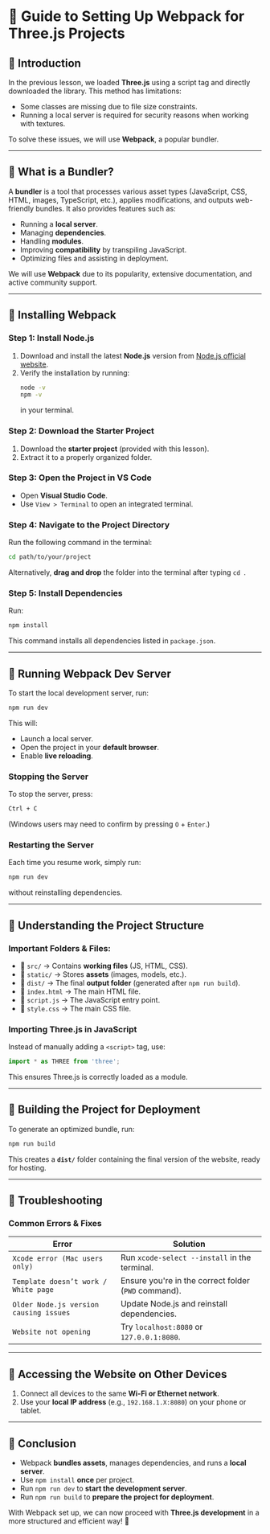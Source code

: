 # 📖 Guide to Setting Up Webpack for Three.js Projects

## 🔹 Introduction
In the previous lesson, we loaded **Three.js** using a script tag and directly downloaded the library. This method has limitations:
- Some classes are missing due to file size constraints.
- Running a local server is required for security reasons when working with textures.

To solve these issues, we will use **Webpack**, a popular bundler.

---

## 🔹 What is a Bundler?
A **bundler** is a tool that processes various asset types (JavaScript, CSS, HTML, images, TypeScript, etc.), applies modifications, and outputs web-friendly bundles. It also provides features such as:
- Running a **local server**.
- Managing **dependencies**.
- Handling **modules**.
- Improving **compatibility** by transpiling JavaScript.
- Optimizing files and assisting in deployment.

We will use **Webpack** due to its popularity, extensive documentation, and active community support.

---

## 🔹 Installing Webpack

### **Step 1: Install Node.js**
1. Download and install the latest **Node.js** version from [Node.js official website](https://nodejs.org/).
2. Verify the installation by running:
   ```sh
   node -v
   npm -v
   ```
   in your terminal.

### **Step 2: Download the Starter Project**
1. Download the **starter project** (provided with this lesson).
2. Extract it to a properly organized folder.

### **Step 3: Open the Project in VS Code**
- Open **Visual Studio Code**.
- Use `View > Terminal` to open an integrated terminal.

### **Step 4: Navigate to the Project Directory**
Run the following command in the terminal:
```sh
cd path/to/your/project
```
Alternatively, **drag and drop** the folder into the terminal after typing `cd `.

### **Step 5: Install Dependencies**
Run:
```sh
npm install
```
This command installs all dependencies listed in `package.json`.

---

## 🔹 Running Webpack Dev Server
To start the local development server, run:
```sh
npm run dev
```
This will:
- Launch a local server.
- Open the project in your **default browser**.
- Enable **live reloading**.

### **Stopping the Server**
To stop the server, press:
```sh
Ctrl + C
```
(Windows users may need to confirm by pressing `O` + `Enter`.)

### **Restarting the Server**
Each time you resume work, simply run:
```sh
npm run dev
```
without reinstalling dependencies.

---

## 🔹 Understanding the Project Structure

### **Important Folders & Files:**
- 📂 `src/` → Contains **working files** (JS, HTML, CSS).
- 📂 `static/` → Stores **assets** (images, models, etc.).
- 📂 `dist/` → The final **output folder** (generated after `npm run build`).
- 📄 `index.html` → The main HTML file.
- 📄 `script.js` → The JavaScript entry point.
- 📄 `style.css` → The main CSS file.

### **Importing Three.js in JavaScript**
Instead of manually adding a `<script>` tag, use:
```js
import * as THREE from 'three';
```
This ensures Three.js is correctly loaded as a module.

---

## 🔹 Building the Project for Deployment
To generate an optimized bundle, run:
```sh
npm run build
```
This creates a **`dist/`** folder containing the final version of the website, ready for hosting.

---

## 🔹 Troubleshooting
### **Common Errors & Fixes**
| Error | Solution |
|--------|----------|
| `Xcode error (Mac users only)` | Run `xcode-select --install` in the terminal. |
| `Template doesn’t work / White page` | Ensure you're in the correct folder (`PWD` command). |
| `Older Node.js version causing issues` | Update Node.js and reinstall dependencies. |
| `Website not opening` | Try `localhost:8080` or `127.0.0.1:8080`. |

---

## 🔹 Accessing the Website on Other Devices
1. Connect all devices to the same **Wi-Fi or Ethernet network**.
2. Use your **local IP address** (e.g., `192.168.1.X:8080`) on your phone or tablet.

---

## 🔹 Conclusion
- Webpack **bundles assets**, manages dependencies, and runs a **local server**.
- Use `npm install` **once** per project.
- Run `npm run dev` to **start the development server**.
- Run `npm run build` to **prepare the project for deployment**.

With Webpack set up, we can now proceed with **Three.js development** in a more structured and efficient way! 🚀
